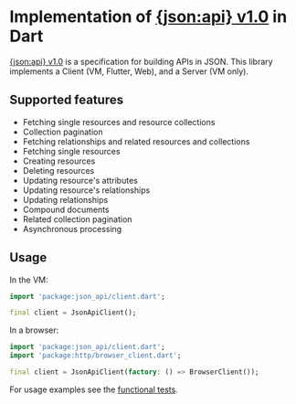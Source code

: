 # Implementation of [{json:api} v1.0](http://jsonapi.org) in Dart
[{json:api} v1.0](http://jsonapi.org) is a specification for building APIs in JSON. This library implements 
a Client (VM, Flutter, Web), and a Server (VM only).


## Supported features
- Fetching single resources and resource collections
- Collection pagination
- Fetching relationships and related resources and collections
- Fetching single resources
- Creating resources
- Deleting resources
- Updating resource's attributes
- Updating resource's relationships
- Updating relationships
- Compound documents
- Related collection pagination
- Asynchronous processing 

## Usage
In the VM:
```dart
import 'package:json_api/client.dart';

final client = JsonApiClient();
```

In a browser:
```dart
import 'package:json_api/client.dart';
import 'package:http/browser_client.dart';

final client = JsonApiClient(factory: () => BrowserClient());
```

For usage examples see the [functional tests](https://github.com/f3ath/json-api-dart/tree/master/test/functional).